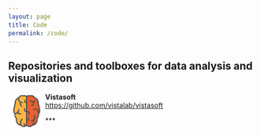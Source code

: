 ```yaml
---
layout: page
title: Code
permalink: /code/
---
```


## Repositories and toolboxes for data analysis and visualization

<div>
</div>

<div>
	<img class="brain" src="/assets/img/brain.svg" alt="orange colored cartoon brain" height="65"/>
</div>
		
<p>
	<b>Vistasoft</b><br>
	<a href="https://github.com/vistalab/vistasoft" target="_blank">https://github.com/vistalab/vistasoft</a>
</p>


<div>
</div>
***

<style type="text/css">

  h1 {
  	color: orange;
  }
  
  img.brain {
  	float: left;
  	margin: 5px;
  }

</style>